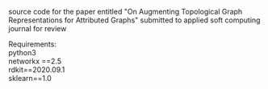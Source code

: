 source code for the paper entitled "On Augmenting Topological Graph Representations for Attributed Graphs" submitted to applied soft computing journal for review <br>

Requirements: <br>
python3 <br>
networkx ==2.5 <br>
rdkit==2020.09.1 <br>
sklearn==1.0
